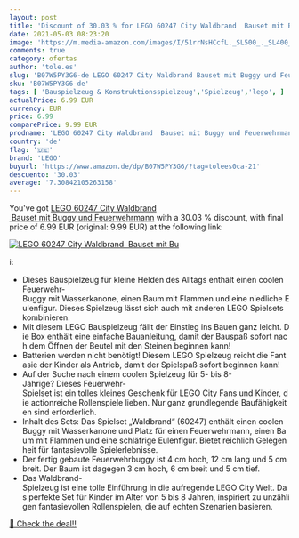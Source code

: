 ```yaml
---
layout: post
title: 'Discount of 30.03 % for LEGO 60247 City Waldbrand  Bauset mit Bu'
date: 2021-05-03 08:23:20
image: 'https://m.media-amazon.com/images/I/51rrNsHCcfL._SL500_._SL400_.jpg'
comments: true
category: ofertas
author: 'tole.es'
slug: 'B07W5PY3G6-de LEGO 60247 City Waldbrand Bauset mit Buggy und Feuerwehrmann'
sku: 'B07W5PY3G6-de'
tags: [ 'Bauspielzeug & Konstruktionsspielzeug','Spielzeug','lego', ]
actualPrice: 6.99 EUR
currency: EUR
price: 6.99
comparePrice: 9.99 EUR
prodname: 'LEGO 60247 City Waldbrand  Bauset mit Buggy und Feuerwehrmann'
country: 'de'
flag: '🇩🇪'
brand: 'LEGO'
buyurl: 'https://www.amazon.de/dp/B07W5PY3G6/?tag=tolees0ca-21'
descuento: '30.03'
average: '7.30842105263158'
---
```


You've got [LEGO 60247 City Waldbrand  Bauset mit Buggy und Feuerwehrmann](https://www.amazon.de/dp/B07W5PY3G6/?tag=tolees0ca-21) with a  30.03 % discount, with final price of 6.99 EUR (original: 9.99 EUR) at the following link:

[![LEGO 60247 City Waldbrand  Bauset mit Bu](https://m.media-amazon.com/images/I/51rrNsHCcfL._SL500_._SL400_.jpg)](https://www.amazon.de/dp/B07W5PY3G6/?tag=tolees0ca-21)

ℹ️:

- Dieses Bauspielzeug für kleine Helden des Alltags enthält einen coolen Feuerwehr-Buggy mit Wasserkanone, einen Baum mit Flammen und eine niedliche Eulenfigur. Dieses Spielzeug lässt sich auch mit anderen LEGO Spielsets kombinieren.
- Mit diesem LEGO Bauspielzeug fällt der Einstieg ins Bauen ganz leicht. Die Box enthält eine einfache Bauanleitung, damit der Bauspaß sofort nach dem Öffnen der Beutel mit den Steinen beginnen kann!
- Batterien werden nicht benötigt! Diesem LEGO Spielzeug reicht die Fantasie der Kinder als Antrieb, damit der Spielspaß sofort beginnen kann!
- Auf der Suche nach einem coolen Spielzeug für 5- bis 8-Jährige? Dieses Feuerwehr-Spielset ist ein tolles kleines Geschenk für LEGO City Fans und Kinder, die actionreiche Rollenspiele lieben. Nur ganz grundlegende Baufähigkeiten sind erforderlich.
- Inhalt des Sets: Das Spielset „Waldbrand“ (60247) enthält einen coolen Buggy mit Wasserkanone und Platz für einen Feuerwehrmann, einen Baum mit Flammen und eine schläfrige Eulenfigur. Bietet reichlich Gelegenheit für fantasievolle Spielerlebnisse.
- Der fertig gebaute Feuerwehrbuggy ist 4 cm hoch, 12 cm lang und 5 cm breit. Der Baum ist dagegen 3 cm hoch, 6 cm breit und 5 cm tief.
- Das Waldbrand-Spielzeug ist eine tolle Einführung in die aufregende LEGO City Welt. Das perfekte Set für Kinder im Alter von 5 bis 8 Jahren, inspiriert zu unzähligen fantasievollen Rollenspielen, die auf echten Szenarien basieren.

[🛒 Check the deal!!](https://www.amazon.de/dp/B07W5PY3G6/?tag=tolees0ca-21)
